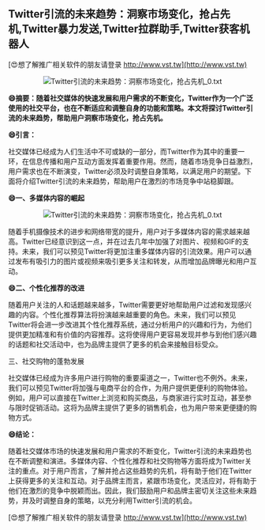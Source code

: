 ## **Twitter引流的未来趋势：洞察市场变化，抢占先机,Twitter暴力发送,Twitter拉群助手,Twitter获客机器人**

[😍想了解推广相关软件的朋友请登录 http://www.vst.tw](http://www.vst.tw)

 <center><img src="https://vst.tw/MP4/tuiguang/png/5.png" alt="Twitter引流的未来趋势：洞察市场变化，抢占先机_0.txt"></center>

**😄摘要：随着社交媒体的快速发展和用户需求的不断变化，Twitter作为一个广泛使用的社交平台，也在不断适应和调整自身的功能和策略。本文将探讨Twitter引流的未来趋势，帮助用户洞察市场变化，抢占先机。**

**😄引言：**

社交媒体已经成为人们生活中不可或缺的一部分，而Twitter作为其中的重要一环，在信息传播和用户互动方面发挥着重要作用。然而，随着市场竞争日益激烈，用户需求也在不断演变，Twitter必须及时调整自身策略，以满足用户的期望。下面将介绍Twitter引流的未来趋势，帮助用户在激烈的市场竞争中站稳脚跟。

**😄一、多媒体内容的崛起**

 <center><img src="https://vst.tw/MP4/tuiguang/png/5.png" alt="Twitter引流的未来趋势：洞察市场变化，抢占先机_0.txt"></center>

随着手机摄像技术的进步和网络带宽的提升，用户对于多媒体内容的需求越来越高。Twitter已经意识到这一点，并在过去几年中加强了对图片、视频和GIF的支持。未来，我们可以预见Twitter将更加注重多媒体内容的引流效果。用户可以通过发布有吸引力的图片或视频来吸引更多关注和转发，从而增加品牌曝光和用户互动。

**😄二、个性化推荐的改进**

随着用户关注的人和话题越来越多，Twitter需要更好地帮助用户过滤和发现感兴趣的内容。个性化推荐算法将扮演越来越重要的角色。未来，我们可以预见Twitter将会进一步改进其个性化推荐系统，通过分析用户的兴趣和行为，为他们提供更加精准和有价值的内容推荐。这将使得用户更容易发现并参与到他们感兴趣的话题和社交活动中，也为品牌主提供了更多的机会来接触目标受众。

三、社交购物的蓬勃发展

社交媒体已经成为许多用户进行购物的重要渠道之一，Twitter也不例外。未来，我们可以预见Twitter将加强与电商平台的合作，为用户提供更便利的购物体验。例如，用户可以直接在Twitter上浏览和购买商品，与商家进行实时互动，甚至参与限时促销活动。这将为品牌主提供了更多的销售机会，也为用户带来更便捷的购物方式。

**😄结论：**

随着社交媒体市场的快速发展和用户需求的不断变化，Twitter引流的未来趋势也在不断调整和演进。多媒体内容、个性化推荐和社交购物等方面将成为Twitter关注的重点。对于用户而言，了解并抢占这些趋势的先机，将有助于他们在Twitter上获得更多的关注和互动。对于品牌主而言，紧跟市场变化，灵活应对，将有助于他们在激烈的竞争中脱颖而出。因此，我们鼓励用户和品牌主密切关注这些未来趋势，并及时调整自身的策略，以充分利用Twitter引流的机会。

[😍想了解推广相关软件的朋友请登录 http://www.vst.tw](http://www.vst.tw)



